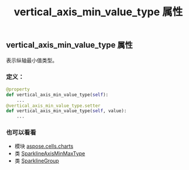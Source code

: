 ﻿---
title: vertical_axis_min_value_type 属性
second_title: Aspose.Cells for Python via .NET API 参考文献
description:
type: docs
weight: 310
url: /zh/python-net/aspose.cells.charts/sparklinegroup/vertical_axis_min_value_type/
is_root: false
---
## vertical_axis_min_value_type 属性

表示纵轴最小值类型。
### 定义：
```python
@property
def vertical_axis_min_value_type(self):
    ...
@vertical_axis_min_value_type.setter
def vertical_axis_min_value_type(self, value):
    ...
```

### 也可以看看
* 模块 [aspose.cells.charts](../../)
* 类 [SparklineAxisMinMaxType](/cells/zh/python-net/aspose.cells.charts/sparklineaxisminmaxtype)
* 类 [SparklineGroup](/cells/zh/python-net/aspose.cells.charts/sparklinegroup)
